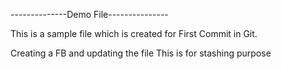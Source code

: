 --------------Demo File---------------

This is a sample file which is created for First Commit in Git.


Creating a FB and updating the file
This is for stashing purpose


